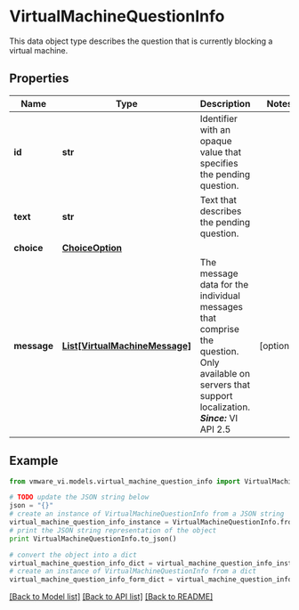 # VirtualMachineQuestionInfo

This data object type describes the question that is currently blocking a virtual machine. 

## Properties
Name | Type | Description | Notes
------------ | ------------- | ------------- | -------------
**id** | **str** | Identifier with an opaque value that specifies the pending question.  | 
**text** | **str** | Text that describes the pending question.  | 
**choice** | [**ChoiceOption**](ChoiceOption.md) |  | 
**message** | [**List[VirtualMachineMessage]**](VirtualMachineMessage.md) | The message data for the individual messages that comprise the question.  Only available on servers that support localization.  ***Since:*** VI API 2.5  | [optional] 

## Example

```python
from vmware_vi.models.virtual_machine_question_info import VirtualMachineQuestionInfo

# TODO update the JSON string below
json = "{}"
# create an instance of VirtualMachineQuestionInfo from a JSON string
virtual_machine_question_info_instance = VirtualMachineQuestionInfo.from_json(json)
# print the JSON string representation of the object
print VirtualMachineQuestionInfo.to_json()

# convert the object into a dict
virtual_machine_question_info_dict = virtual_machine_question_info_instance.to_dict()
# create an instance of VirtualMachineQuestionInfo from a dict
virtual_machine_question_info_form_dict = virtual_machine_question_info.from_dict(virtual_machine_question_info_dict)
```
[[Back to Model list]](../README.md#documentation-for-models) [[Back to API list]](../README.md#documentation-for-api-endpoints) [[Back to README]](../README.md)


